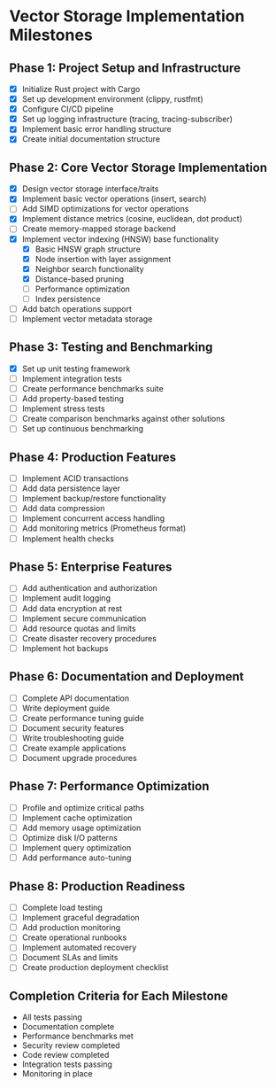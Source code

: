 # Vector Storage Implementation Milestones

## Phase 1: Project Setup and Infrastructure
- [x] Initialize Rust project with Cargo
- [x] Set up development environment (clippy, rustfmt)
- [x] Configure CI/CD pipeline
- [x] Set up logging infrastructure (tracing, tracing-subscriber)
- [x] Implement basic error handling structure
- [x] Create initial documentation structure

## Phase 2: Core Vector Storage Implementation
- [x] Design vector storage interface/traits
- [x] Implement basic vector operations (insert, search)
- [ ] Add SIMD optimizations for vector operations
- [x] Implement distance metrics (cosine, euclidean, dot product)
- [ ] Create memory-mapped storage backend
- [x] Implement vector indexing (HNSW) base functionality
  - [x] Basic HNSW graph structure
  - [x] Node insertion with layer assignment
  - [x] Neighbor search functionality
  - [x] Distance-based pruning
  - [ ] Performance optimization
  - [ ] Index persistence
- [ ] Add batch operations support
- [ ] Implement vector metadata storage

## Phase 3: Testing and Benchmarking
- [x] Set up unit testing framework
- [ ] Implement integration tests
- [ ] Create performance benchmarks suite
- [ ] Add property-based testing
- [ ] Implement stress tests
- [ ] Create comparison benchmarks against other solutions
- [ ] Set up continuous benchmarking

## Phase 4: Production Features
- [ ] Implement ACID transactions
- [ ] Add data persistence layer
- [ ] Implement backup/restore functionality
- [ ] Add data compression
- [ ] Implement concurrent access handling
- [ ] Add monitoring metrics (Prometheus format)
- [ ] Implement health checks

## Phase 5: Enterprise Features
- [ ] Add authentication and authorization
- [ ] Implement audit logging
- [ ] Add data encryption at rest
- [ ] Implement secure communication
- [ ] Add resource quotas and limits
- [ ] Create disaster recovery procedures
- [ ] Implement hot backups

## Phase 6: Documentation and Deployment
- [ ] Complete API documentation
- [ ] Write deployment guide
- [ ] Create performance tuning guide
- [ ] Document security features
- [ ] Write troubleshooting guide
- [ ] Create example applications
- [ ] Document upgrade procedures

## Phase 7: Performance Optimization
- [ ] Profile and optimize critical paths
- [ ] Implement cache optimization
- [ ] Add memory usage optimization
- [ ] Optimize disk I/O patterns
- [ ] Implement query optimization
- [ ] Add performance auto-tuning

## Phase 8: Production Readiness
- [ ] Complete load testing
- [ ] Implement graceful degradation
- [ ] Add production monitoring
- [ ] Create operational runbooks
- [ ] Implement automated recovery
- [ ] Document SLAs and limits
- [ ] Create production deployment checklist

## Completion Criteria for Each Milestone
- All tests passing
- Documentation complete
- Performance benchmarks met
- Security review completed
- Code review completed
- Integration tests passing
- Monitoring in place
